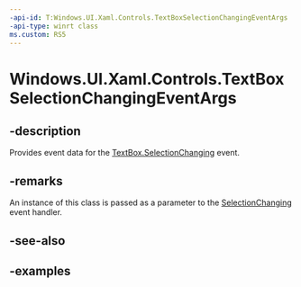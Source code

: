 ```yaml
---
-api-id: T:Windows.UI.Xaml.Controls.TextBoxSelectionChangingEventArgs
-api-type: winrt class
ms.custom: RS5
---
```


<!-- Class syntax.
public class TextBoxSelectionChangingEventArgs 
-->

# Windows.UI.Xaml.Controls.TextBoxSelectionChangingEventArgs

## -description

Provides event data for the [TextBox.SelectionChanging](textbox_selectionchanging.md) event.

## -remarks

An instance of this class is passed as a parameter to the [SelectionChanging](textbox_selectionchanging.md) event handler.

## -see-also

## -examples
